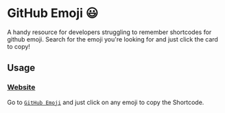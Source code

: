 # GitHub Emoji :smiley:

A handy resource for developers struggling to remember shortcodes for github emoji. Search for the emoji you're looking for and just click the card to copy!

## Usage
### [Website](https://github-emojis.web.app/)

Go to [`GitHub Emoji`](https://github-emojis.web.app/) and just click on any emoji to copy the Shortcode.